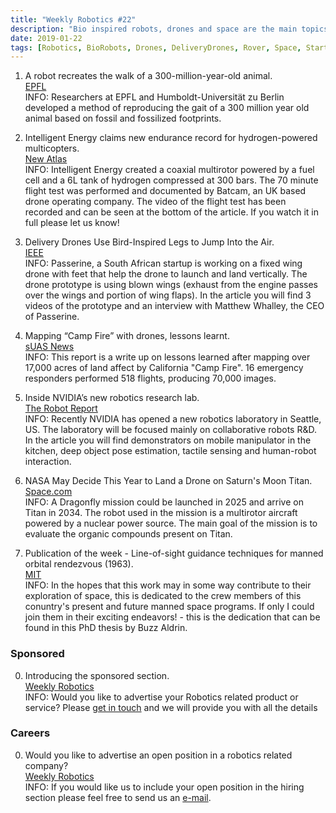 ```yaml
---
title: "Weekly Robotics #22"
description: "Bio inspired robots, drones and space are the main topics in the 22nd standard issue of Weekly Robotics."
date: 2019-01-22
tags: [Robotics, BioRobots, Drones, DeliveryDrones, Rover, Space, Startups]
---
```


1) A robot recreates the walk of a 300-million-year-old animal.
<br>[EPFL](https://actu.epfl.ch/news/a-robot-recreates-the-walk-of-a-300-million-year-o/)<br>
INFO: Researchers at EPFL and Humboldt-Universität zu Berlin developed a method of reproducing the gait of a 300 million year old animal based on fossil and fossilized footprints.

2) Intelligent Energy claims new endurance record for hydrogen-powered multicopters.
<br>[New Atlas](https://newatlas.com/hydrogen-drone-endurance-record/58001/)<br>
INFO: Intelligent Energy created a coaxial multirotor powered by a fuel cell and a 6L tank of hydrogen compressed at 300 bars. The 70 minute flight test was performed and documented by Batcam, an UK based drone operating company. The video of the flight test has been recorded and can be seen at the bottom of the article. If you watch it in full please let us know! 

3) Delivery Drones Use Bird-Inspired Legs to Jump Into the Air.
<br>[IEEE](https://spectrum.ieee.org/automaton/robotics/drones/delivery-drones-use-birdinspired-legs-to-jump-into-the-air)<br>
INFO: Passerine, a South African startup is working on a fixed wing drone with feet that help the drone to launch and land vertically. The drone prototype is using blown wings (exhaust from the engine passes over the wings and portion of wing flaps). In the article you will find 3 videos of the prototype and an interview with Matthew Whalley, the CEO of Passerine.

4) Mapping “Camp Fire” with drones, lessons learnt.
<br>[sUAS News](https://www.suasnews.com/2019/01/mapping-camp-fire-with-drones-lessons-learnt/amp/)<br>
INFO: This report is a write up on lessons learned after mapping over 17,000 acres of land affect by California "Camp Fire". 16 emergency responders performed 518 flights, producing 70,000 images.  

5) Inside NVIDIA’s new robotics research lab.
<br>[The Robot Report](https://www.therobotreport.com/nvidias-new-robotics-lab/)<br>
INFO: Recently NVIDIA has opened a new robotics laboratory in Seattle, US. The laboratory will be focused mainly on collaborative robots R&D. In the article you will find demonstrators on mobile manipulator in the kitchen, deep object pose estimation, tactile sensing and human-robot interaction. 

6) NASA May Decide This Year to Land a Drone on Saturn's Moon Titan.
<br>[Space.com](https://www.space.com/43010-dragonfly-mission-would-put-a-drone-on-titan.html)<br>
INFO: A Dragonfly mission could be launched in 2025 and arrive on Titan in 2034. The robot used in the mission is a multirotor aircraft powered by a nuclear power source. The main goal of the mission is to evaluate the organic compounds present on Titan. 

7) Publication of the week - Line-of-sight guidance techniques for manned orbital rendezvous (1963).
<br>[MIT](https://dspace.mit.edu/handle/1721.1/12652)<br>
INFO: In the hopes that this work may in some way contribute to their exploration of space, this is dedicated to the crew members of this conuntry's present and future manned space programs. If only I could join them in their exciting endeavors! - this is the dedication that can be found in this PhD thesis by Buzz Aldrin. 

### Sponsored

0) Introducing the sponsored section.
<br>[Weekly Robotics](https://weeklyrobotics.com/About)<br>
INFO: Would you like to advertise your Robotics related product or service? Please [get in touch](mailto:contact@weeklyrobotics.com) and we will provide you with all the details


### Careers

0) Would you like to advertise an open position in a robotics related company?
<br>[Weekly Robotics](https://weeklyrobotics.com/About)<br>
INFO: If you would like us to include your open position in the hiring section please feel free to send us an [e-mail](mailto:careers@weeklyrobotics.com).
